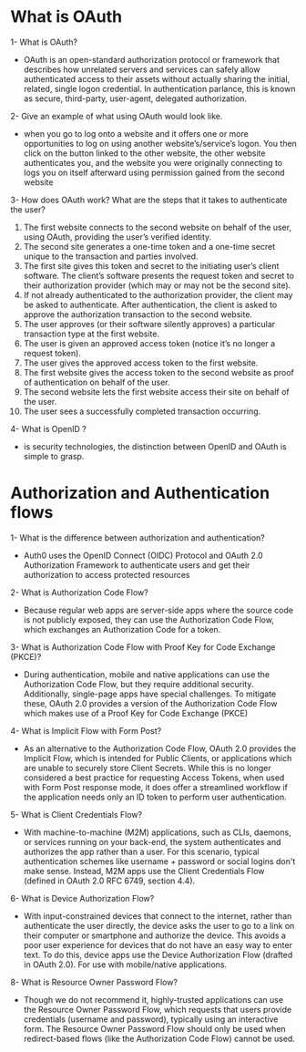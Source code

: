 # What is OAuth

1- What is OAuth?

- OAuth is an open-standard authorization protocol or framework that describes how unrelated servers and services can safely allow authenticated access to their assets without actually sharing the initial, related, single logon credential. In authentication parlance, this is known as secure, third-party, user-agent, delegated authorization.

2- Give an example of what using OAuth would look like.

- when you go to log onto a website and it offers one or more opportunities to log on using another website’s/service’s logon. You then click on the button linked to the other website, the other website authenticates you, and the website you were originally connecting to logs you on itself afterward using permission gained from the second website

3- How does OAuth work? What are the steps that it takes to authenticate the user?

1. The first website connects to the second website on behalf of the user, using OAuth, providing the user’s verified identity.
2. The second site generates a one-time token and a one-time secret unique to the transaction and parties involved.
3. The first site gives this token and secret to the initiating user’s client software.
The client’s software presents the request token and secret to their authorization provider (which may or may not be the second site).
4. If not already authenticated to the authorization provider, the client may be asked to authenticate. After authentication, the client is asked to approve the authorization transaction to the second website.
5. The user approves (or their software silently approves) a particular transaction type at the first website.
6. The user is given an approved access token (notice it’s no longer a request token).
7. The user gives the approved access token to the first website.
8. The first website gives the access token to the second website as proof of authentication on behalf of the user.
9. The second website lets the first website access their site on behalf of the user.
10. The user sees a successfully completed transaction occurring.

4- What is OpenID ?

- is security technologies, the distinction between OpenID and OAuth is simple to grasp.

# Authorization and Authentication flows

1- What is the difference between authorization and authentication?

- Auth0 uses the OpenID Connect (OIDC) Protocol and OAuth 2.0 Authorization Framework to authenticate users and get their authorization to access protected resources

2- What is Authorization Code Flow?

- Because regular web apps are server-side apps where the source code is not publicly exposed, they can use the Authorization Code Flow, which exchanges an Authorization Code for a token.

3- What is Authorization Code Flow with Proof Key for Code Exchange (PKCE)?

- During authentication, mobile and native applications can use the Authorization Code Flow, but they require additional security. Additionally, single-page apps have special challenges. To mitigate these, OAuth 2.0 provides a version of the Authorization Code Flow which makes use of a Proof Key for Code Exchange (PKCE)

4- What is Implicit Flow with Form Post?

- As an alternative to the Authorization Code Flow, OAuth 2.0 provides the Implicit Flow, which is intended for Public Clients, or applications which are unable to securely store Client Secrets. While this is no longer considered a best practice for requesting Access Tokens, when used with Form Post response mode, it does offer a streamlined workflow if the application needs only an ID token to perform user authentication.

5- What is Client Credentials Flow?

- With machine-to-machine (M2M) applications, such as CLIs, daemons, or services running on your back-end, the system authenticates and authorizes the app rather than a user. For this scenario, typical authentication schemes like username + password or social logins don't make sense. Instead, M2M apps use the Client Credentials Flow (defined in OAuth 2.0 RFC 6749, section 4.4).

6- What is Device Authorization Flow?

- With input-constrained devices that connect to the internet, rather than authenticate the user directly, the device asks the user to go to a link on their computer or smartphone and authorize the device. This avoids a poor user experience for devices that do not have an easy way to enter text. To do this, device apps use the Device Authorization Flow (drafted in OAuth 2.0). For use with mobile/native applications.

8- What is Resource Owner Password Flow?

- Though we do not recommend it, highly-trusted applications can use the Resource Owner Password Flow, which requests that users provide credentials (username and password), typically using an interactive form. The Resource Owner Password Flow should only be used when redirect-based flows (like the Authorization Code Flow) cannot be used.
